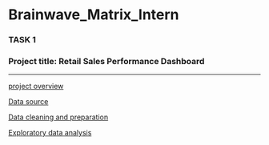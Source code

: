 # Brainwave_Matrix_Intern

### TASK 1

### Project title: Retail Sales Performance Dashboard 
---
[project overview](#project-overview)

[Data source](#Data-source)

[Data cleaning and preparation](#Data-cleaning-and-preparation)

[Exploratory data analysis](#Exploratory-data-analysis)